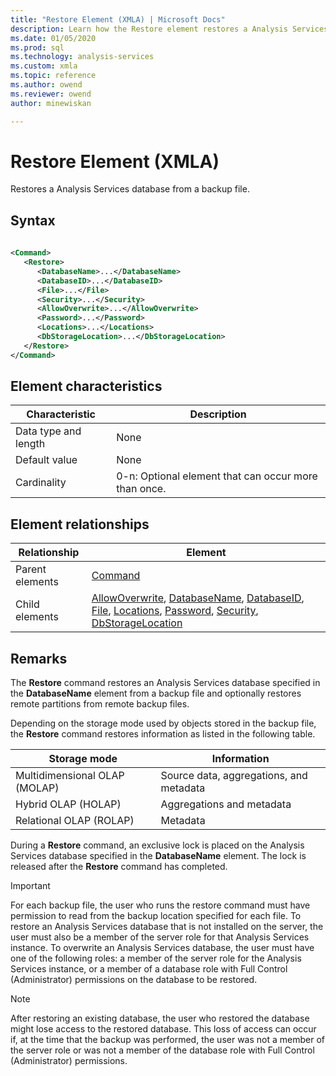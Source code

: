 ```yaml
---
title: "Restore Element (XMLA) | Microsoft Docs"
description: Learn how the Restore element restores a Analysis Services database from a backup file.
ms.date: 01/05/2020
ms.prod: sql
ms.technology: analysis-services
ms.custom: xmla
ms.topic: reference
ms.author: owend
ms.reviewer: owend
author: minewiskan

---
```

# Restore Element (XMLA)

  Restores a Analysis Services database from a backup file.  
  
## Syntax  
  
```xml  
  
<Command>  
   <Restore>  
      <DatabaseName>...</DatabaseName>  
      <DatabaseID>...</DatabaseID>  
      <File>...</File>  
      <Security>...</Security>  
      <AllowOverwrite>...</AllowOverwrite>  
      <Password>...</Password>  
      <Locations>...</Locations>  
      <DbStorageLocation>...</DbStorageLocation>  
   </Restore>  
</Command>  
```  
  
## Element characteristics  
  
|Characteristic|Description|  
|--------------------|-----------------|  
|Data type and length|None|  
|Default value|None|  
|Cardinality|0-n: Optional element that can occur more than once.|  
  
## Element relationships  
  
|Relationship|Element|  
|------------------|-------------|  
|Parent elements|[Command](../xml-elements-properties/command-element-xmla.md)|  
|Child elements|[AllowOverwrite](../xml-elements-properties/allowoverwrite-element-xmla.md), [DatabaseName](../xml-elements-properties/databasename-element-xmla.md), [DatabaseID](../xml-elements-properties/databaseid-element-xmla.md), [File](../xml-elements-properties/file-element-xmla.md), [Locations](../xml-elements-properties/locations-element-xmla.md), [Password](../xml-elements-properties/password-element-xmla.md), [Security](../xml-elements-properties/security-element-xmla.md), [DbStorageLocation](../xml-elements-properties/dbstoragelocation-element.md)|  
  
## Remarks  
 The **Restore** command restores an Analysis Services database specified in the **DatabaseName** element from a backup file and optionally restores remote partitions from remote backup files.  
  
 Depending on the storage mode used by objects stored in the backup file, the **Restore** command restores information as listed in the following table.  
  
|Storage mode|Information|  
|------------------|-----------------|  
|Multidimensional OLAP (MOLAP)|Source data, aggregations, and metadata|  
|Hybrid OLAP (HOLAP)|Aggregations and metadata|  
|Relational OLAP (ROLAP)|Metadata|  
  
 During a **Restore** command, an exclusive lock is placed on the Analysis Services database specified in the **DatabaseName** element. The lock is released after the **Restore** command has completed.  
  
> [!IMPORTANT]  
>  For each backup file, the user who runs the restore command must have permission to read from the backup location specified for each file. To restore an Analysis Services database that is not installed on the server, the user must also be a member of the server role for that Analysis Services instance. To overwrite an Analysis Services database, the user must have one of the following roles: a member of the server role for the Analysis Services instance, or a member of a database role with Full Control (Administrator) permissions on the database to be restored.  
  
> [!NOTE]  
>  After restoring an existing database, the user who restored the database might lose access to the restored database. This loss of access can occur if, at the time that the backup was performed, the user was not a member of the server role or was not a member of the database role with Full Control (Administrator) permissions.